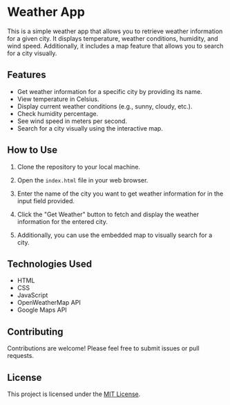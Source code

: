 # Weather App

This is a simple weather app that allows you to retrieve weather information for a given city. It displays temperature, weather conditions, humidity, and wind speed. Additionally, it includes a map feature that allows you to search for a city visually.

## Features

- Get weather information for a specific city by providing its name.
- View temperature in Celsius.
- Display current weather conditions (e.g., sunny, cloudy, etc.).
- Check humidity percentage.
- See wind speed in meters per second.
- Search for a city visually using the interactive map.

## How to Use

1. Clone the repository to your local machine.

3. Open the `index.html` file in your web browser.

4. Enter the name of the city you want to get weather information for in the input field provided.

5. Click the "Get Weather" button to fetch and display the weather information for the entered city.

6. Additionally, you can use the embedded map to visually search for a city.

## Technologies Used

- HTML
- CSS
- JavaScript
- OpenWeatherMap API
- Google Maps API


## Contributing

Contributions are welcome! Please feel free to submit issues or pull requests.

## License

This project is licensed under the [MIT License](LICENSE).

